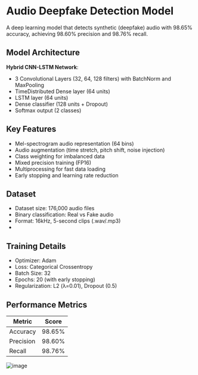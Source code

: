 # Audio Deepfake Detection Model

A deep learning model that detects synthetic (deepfake) audio with 98.65% accuracy, achieving 98.60% precision and 98.76% recall.

## Model Architecture
**Hybrid CNN-LSTM Network**:
- 3 Convolutional Layers (32, 64, 128 filters) with BatchNorm and MaxPooling
- TimeDistributed Dense layer (64 units)
- LSTM layer (64 units)
- Dense classifier (128 units + Dropout)
- Softmax output (2 classes)

## Key Features
- Mel-spectrogram audio representation (64 bins)
- Audio augmentation (time stretch, pitch shift, noise injection)
- Class weighting for imbalanced data
- Mixed precision training (FP16)
- Multiprocessing for fast data loading
- Early stopping and learning rate reduction

## Dataset
- Dataset size: 176,000 audio files
- Binary classification: Real vs Fake audio
- Format: 16kHz, 5-second clips (.wav/.mp3)
- 
## Training Details
- Optimizer: Adam
- Loss: Categorical Crossentropy
- Batch Size: 32
- Epochs: 20 (with early stopping)
- Regularization: L2 (λ=0.01), Dropout (0.5)

## Performance Metrics
| Metric    | Score  |
|-----------|--------|
| Accuracy  | 98.65% |
| Precision | 98.60% |
| Recall    | 98.76% |

![image](https://github.com/user-attachments/assets/6921c22a-b15a-4ce1-a050-1a3657f8d30b)
